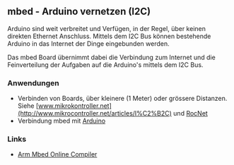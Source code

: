 ##  mbed - Arduino vernetzen (I2C)

Arduino sind weit verbreitet und Verfügen, in der Regel, über keinen direkten Ethernet Anschluss. Mittels dem I2C Bus können bestehende Arduino in das Internet der Dinge eingebunden werden.

Das mbed Board übernimmt dabei die Verbindung zum Internet und die Feinverteilung der Aufgaben auf die Arduino&#039;s mittels dem I2C Bus.

### Anwendungen 

*   Verbinden von Boards, über kleinere (1 Meter) oder grössere Distanzen. Siehe [www.mikrokontroller.net](http://www.mikrocontroller.net/articles/I%C2%B2C) und [RocNet](http://wiki.rocrail.net/doku.php?id=rocnet:rocnet-prot-de)
*   Verbindung mbed mit [Arduino](http://www.bot-thoughts.com/2011/09/i2c-mbed-reading-from-arduino.html)

### Links

*  [Arm Mbed Online Compiler](https://os.mbed.com/compiler/#import:/teams/IoTKitV3/code/mbed2Arduino/)
